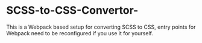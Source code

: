 # SCSS-to-CSS-Convertor-
This is a Webpack based setup for converting SCSS to CSS, entry points for Webpack need to be reconfigured if you use it for yourself. 
